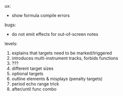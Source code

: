 ux:
- show formula compile errors

bugs:
- do not emit effects for out-of-screen notes

levels:
1. explains that targets need to be marked/triggered
2. introduces multi-instrument tracks, forbids functions
3. ???
4. different target sizes
5. optional targets
6. outline elements & misplays (penalty targets)
7. period echo range trick
8. after/until func combo
